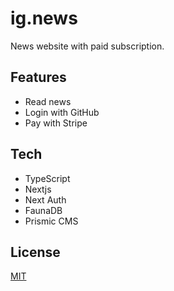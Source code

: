 # ig.news

News website with paid subscription.
## Features

- Read news
- Login with GitHub
- Pay with Stripe

## Tech

- TypeScript
- Nextjs
- Next Auth
- FaunaDB
- Prismic CMS

## License

[MIT](https://choosealicense.com/licenses/mit/)

